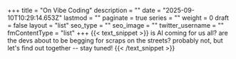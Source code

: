+++
title = "On Vibe Coding"
description = ""
date = "2025-09-10T10:29:14.653Z"
lastmod = ""
paginate = true
series = ""
weight = 0
draft = false
layout = "list"
seo_type = ""
seo_image = ""
twitter_username = ""
fmContentType = "list"
+++
{{< text_snippet >}}
is AI coming for us all? are the devs about to be begging for scraps on the streets? probably not, but let's find out together -- stay tuned!
{{< /text_snippet >}}